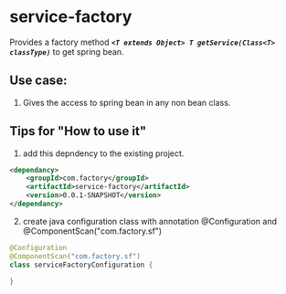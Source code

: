 # service-factory
Provides a factory method ***``` <T extends Object> T getService(Class<T> classType) ```*** to get spring bean.<br />

## Use case:<br />
1. Gives the access to spring bean in any non bean class.<br />

## Tips for "How to use it"<br />
1. add this depndency to the existing project.<br />
```xml
<dependancy>
	<groupId>com.factory</groupId>
	<artifactId>service-factory</artifactId>
	<version>0.0.1-SNAPSHOT</version>
</dependancy>
```
2. create java configuration class with annotation @Configuration and @ComponentScan("com.factory.sf")<br />
```java
@Configuration
@ComponentScan("com.factory.sf")
class serviceFactoryConfiguration {

}
```

